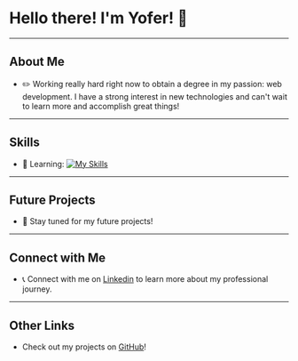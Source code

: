 # Hello there! I'm Yofer! 👋

---

## About Me

- ✏️ Working really hard right now to obtain a degree in my passion: web development. I have a strong interest in new technologies and can't wait to learn more and accomplish great things!

---

## Skills

- 📝 Learning:
 [![My Skills](https://skillicons.dev/icons?i=html,js,css,php)](https://skillicons.dev)

---

## Future Projects

- 📂 Stay tuned for my future projects! 

---

## Connect with Me

- 📞 Connect with me on [Linkedin](https://www.linkedin.com/in/yofer-ruffo) to learn more about my professional journey.

---

## Other Links

- Check out my projects on [GitHub](https://github.com/yopetito)!
